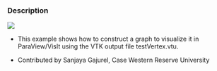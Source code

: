 ### Description

<img style="float:middle" src="http://www.vtk.org/Wiki/images/a/ac/GraphCXX.png">

* This example shows how to construct a graph to visualize it in ParaView/VisIt using the VTK output file testVertex.vtu.

* Contributed by Sanjaya Gajurel, Case Western Reserve University
